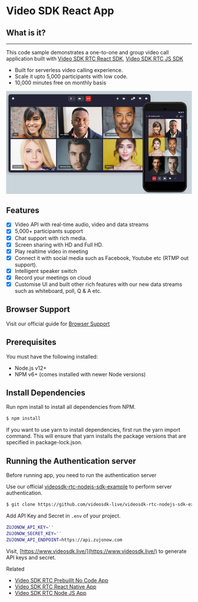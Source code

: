 # Video SDK React App

## What is it?

---

This code sample demonstrates a one-to-one and group video call application built with [Video SDK RTC React SDK](https://docs.videosdk.live/docs/realtime-communication/sdk-reference/react-sdk/setup), [Video SDK RTC JS SDK](https://docs.videosdk.live/docs/realtime-communication/sdk-reference/javascript-sdk/setup)

- Built for serverless video calling experience.
- Scale it upto 5,000 participants with low code.
- 10,000 minutes free on monthly basis

![Video API example](./public/prebuilt.jpg)

## Features

- [x] Video API with real-time audio, video and data streams
- [x] 5,000+ participants support
- [x] Chat support with rich media.
- [x] Screen sharing with HD and Full HD.
- [x] Play realtime video in meeting
- [x] Connect it with social media such as Facebook, Youtube etc (RTMP out support).
- [x] Intelligent speaker switch
- [x] Record your meetings on cloud
- [x] Customise UI and built other rich features with our new data streams such as whiteboard, poll, Q & A etc.

## Browser Support

Visit our official guide for [Browser Support](https://docs.videosdk.live/docs/realtime-communication/see-also/device-browser-support)

## Prerequisites

You must have the following installed:

- Node.js v12+
- NPM v6+ (comes installed with newer Node versions)

## Install Dependencies

Run npm install to install all dependencies from NPM.

```sh
$ npm install
```

If you want to use yarn to install dependencies, first run the yarn import command. This will ensure that yarn installs the package versions that are specified in package-lock.json.

## Running the Authentication server

Before running app, you need to run the authentication server

Use our official [videosdk-rtc-nodejs-sdk-example](https://github.com/videosdk-live/videosdk-rtc-nodejs-sdk-example) to perform server authentication.

```sh
$ git clone https://github.com/videosdk-live/videosdk-rtc-nodejs-sdk-example
```

Add API Key and Secret in `.env` of your project.

```sh
ZUJONOW_API_KEY=''
ZUJONOW_SECRET_KEY=''
ZUJONOW_API_ENDPOINT=https://api.zujonow.com
```

Visit, [https://www.videosdk.live/](https://www.videosdk.live/) to generate API keys and secret.

Related

- [Video SDK RTC Prebuillt No Code App](https://github.com/videosdk-live/videosdk-rtc-js-prebuilt-embedded-example)
- [Video SDK RTC React Native App](https://github.com/videosdk-live/videosdk-rtc-react-native-sdk-example)
- [Video SDK RTC Node JS App](https://github.com/videosdk-live/videosdk-rtc-nodejs-sdk-example)
